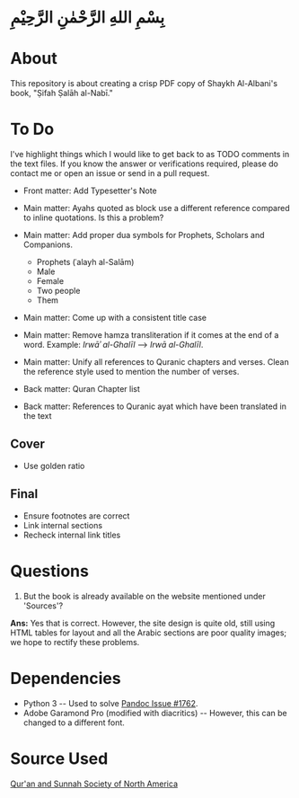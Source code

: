 # بِسْمِ اللهِ الرَّحْمٰنِ الرَّحِيْمِ

# About

This repository is about creating a crisp PDF copy of Shaykh Al-Albani's book, "Ṣifah Ṣalāh al-Nabī."

# To Do

I've highlight things which I would like to get back to as TODO comments in the text files. If you know the answer or verifications required, please do contact me or open an issue or send in a pull request.

- Front matter: Add Typesetter's Note

- Main matter: Ayahs quoted as block use a different reference compared to inline quotations. Is this a problem?
- Main matter: Add proper dua symbols for Prophets, Scholars and Companions.
  - Prophets (ʿalayh al-Salām)
  - Male
  - Female
  - Two people
  - Them
- Main matter: Come up with a consistent title case
- Main matter: Remove hamza transliteration if it comes at the end of a word. Example: _Irwāʾ al-Ghalīl_ --> _Irwā al-Ghalīl_.
- Main matter: Unify all references to Quranic chapters and verses. Clean the reference style used to mention the number of verses.

- Back matter: Quran Chapter list
- Back matter: References to Quranic ayat which have been translated in the text

## Cover

- Use golden ratio

## Final

- Ensure footnotes are correct
- Link internal sections
- Recheck internal link titles

# Questions

1. But the book is already available on the website mentioned under 'Sources'?

  **Ans:** Yes that is correct. However, the site design is quite old, still using HTML tables for layout and all the Arabic sections are poor quality images; we hope to rectify these problems.

# Dependencies

- Python 3 -- Used to solve [Pandoc Issue #1762](https://github.com/jgm/pandoc/issues/1762).
- Adobe Garamond Pro (modified with diacritics) -- However, this can be changed to a different font.

# Source Used

[Qur'an and Sunnah Society of North America](http://www.qss.org/articles/salah/toc.html)
